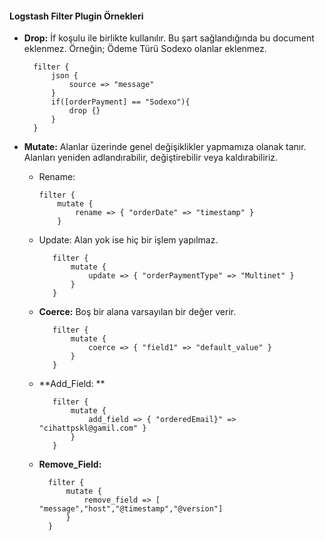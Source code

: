 
#### Logstash Filter Plugin Örnekleri
* **Drop:** İf koşulu ile birlikte kullanılır. Bu şart sağlandığında bu document eklenmez. Örneğin; Ödeme Türü Sodexo olanlar eklenmez.
  
        filter {
            json {
                source => "message"
            }
            if([orderPayment] == "Sodexo"){
                drop {}
            }
        }
* **Mutate:** Alanlar üzerinde genel değişiklikler yapmamıza olanak tanır. Alanları yeniden adlandırabilir, değiştirebilir veya kaldırabiliriz. 
  
  * Rename:


        filter {
            mutate {
                rename => { "orderDate" => "timestamp" }
            }

   * Update: Alan yok ise hiç bir işlem yapılmaz.


            filter {
                mutate {
                    update => { "orderPaymentType" => "Multinet" }
                }
            }

   * **Coerce:** Boş bir alana varsayılan bir değer verir.


            filter {
                mutate {
                    coerce => { "field1" => "default_value" }
                }
            }
                
   * **Add_Field: **


            filter {
                mutate {
                    add_field => { "orderedEmail}" => "cihattpskl@gamil.com" }
                }
            }
                
    * **Remove_Field:**


            filter {
                mutate {
                    remove_field => [ "message","host","@timestamp","@version"]
                }
            }